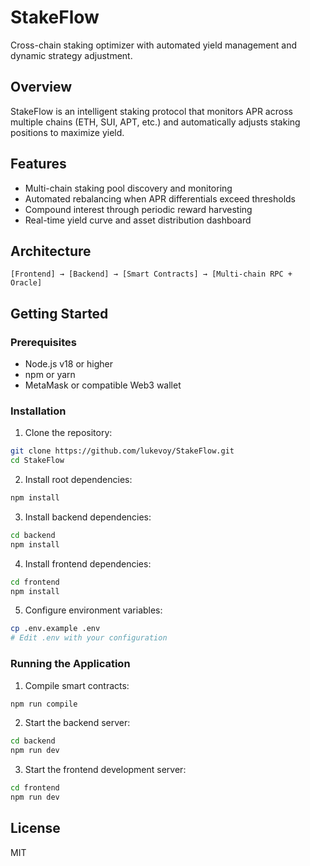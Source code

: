 # StakeFlow

Cross-chain staking optimizer with automated yield management and dynamic strategy adjustment.

## Overview

StakeFlow is an intelligent staking protocol that monitors APR across multiple chains (ETH, SUI, APT, etc.) and automatically adjusts staking positions to maximize yield.

## Features

- Multi-chain staking pool discovery and monitoring
- Automated rebalancing when APR differentials exceed thresholds
- Compound interest through periodic reward harvesting
- Real-time yield curve and asset distribution dashboard

## Architecture

```
[Frontend] → [Backend] → [Smart Contracts] → [Multi-chain RPC + Oracle]
```

## Getting Started

### Prerequisites

- Node.js v18 or higher
- npm or yarn
- MetaMask or compatible Web3 wallet

### Installation

1. Clone the repository:
```bash
git clone https://github.com/lukevoy/StakeFlow.git
cd StakeFlow
```

2. Install root dependencies:
```bash
npm install
```

3. Install backend dependencies:
```bash
cd backend
npm install
```

4. Install frontend dependencies:
```bash
cd frontend
npm install
```

5. Configure environment variables:
```bash
cp .env.example .env
# Edit .env with your configuration
```

### Running the Application

1. Compile smart contracts:
```bash
npm run compile
```

2. Start the backend server:
```bash
cd backend
npm run dev
```

3. Start the frontend development server:
```bash
cd frontend
npm run dev
```

## License

MIT

